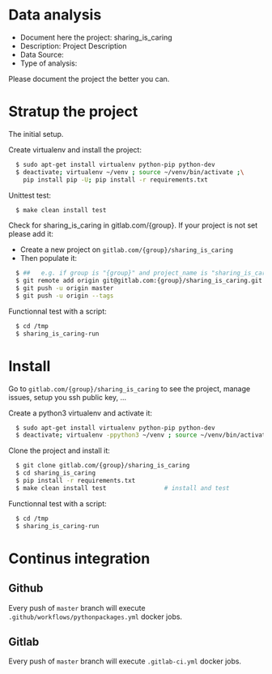 # Data analysis
- Document here the project: sharing_is_caring
- Description: Project Description
- Data Source:
- Type of analysis:

Please document the project the better you can.

# Stratup the project

The initial setup.

Create virtualenv and install the project:
```bash
  $ sudo apt-get install virtualenv python-pip python-dev
  $ deactivate; virtualenv ~/venv ; source ~/venv/bin/activate ;\
    pip install pip -U; pip install -r requirements.txt
```

Unittest test:
```bash
  $ make clean install test
```

Check for sharing_is_caring in gitlab.com/{group}.
If your project is not set please add it:

- Create a new project on `gitlab.com/{group}/sharing_is_caring`
- Then populate it:

```bash
  $ ##   e.g. if group is "{group}" and project_name is "sharing_is_caring"
  $ git remote add origin git@gitlab.com:{group}/sharing_is_caring.git
  $ git push -u origin master
  $ git push -u origin --tags
```

Functionnal test with a script:
```bash
  $ cd /tmp
  $ sharing_is_caring-run
```
# Install
Go to `gitlab.com/{group}/sharing_is_caring` to see the project, manage issues,
setup you ssh public key, ...

Create a python3 virtualenv and activate it:
```bash
  $ sudo apt-get install virtualenv python-pip python-dev
  $ deactivate; virtualenv -ppython3 ~/venv ; source ~/venv/bin/activate
```

Clone the project and install it:
```bash
  $ git clone gitlab.com/{group}/sharing_is_caring
  $ cd sharing_is_caring
  $ pip install -r requirements.txt
  $ make clean install test                # install and test
```
Functionnal test with a script:
```bash
  $ cd /tmp
  $ sharing_is_caring-run
``` 

# Continus integration
## Github 
Every push of `master` branch will execute `.github/workflows/pythonpackages.yml` docker jobs.
## Gitlab
Every push of `master` branch will execute `.gitlab-ci.yml` docker jobs.
